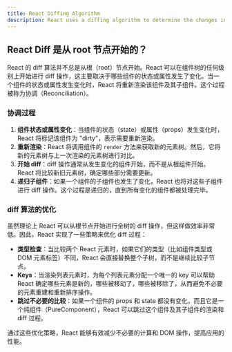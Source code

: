 ```yaml
---
title: React Diffing Algorithm
description: React uses a diffing algorithm to determine the changes in the UI and update the DOM efficiently.
---
```


## React Diff 是从 root 节点开始的？

React 的 diff 算法并不总是从根（root）节点开始。React 可以在组件树的任何级别上开始进行 diff 操作，这主要取决于哪些组件的状态或属性发生了变化。当一个组件的状态或属性发生变化时，React 将重新渲染该组件及其子组件。这个过程被称为协调（Reconciliation）。

### 协调过程

1. **组件状态或属性变化**：当组件的状态（state）或属性（props）发生变化时，React 将标记该组件为 "dirty"，表示需要重新渲染。
2. **重新渲染**：React 将调用组件的 `render` 方法来获取新的元素树。然后，它将新的元素树与上一次渲染的元素树进行对比。
3. **开始 diff**：diff 操作通常从发生变化的组件开始，而不是从根组件开始。React 将比较新旧元素树，确定哪些部分需要更新。
4. **递归子组件**：如果一个组件的子组件也发生了变化，React 也将对这些子组件进行 diff 操作。这个过程是递归的，直到所有变化的组件都被处理完毕。

### diff 算法的优化

虽然理论上 React 可以从根节点开始进行全树的 diff 操作，但这样做效率非常低。因此，React 实现了一些策略来优化 diff 过程：

+ **类型检查**：当比较两个 React 元素时，如果它们的类型（比如组件类型或 DOM 元素标签）不同，React 会直接替换整个子树，而不是继续比较子节点。
+ **Keys**：当渲染列表元素时，为每个列表元素分配一个唯一的 key 可以帮助 React 确定哪些元素是新的，哪些被移动了，哪些被移除了，从而避免不必要的元素重建和重新排序操作。
+ **跳过不必要的比较**：如果一个组件的 props 和 state 都没有变化，而且它是一个纯组件（PureComponent），React 可以跳过这个组件及其子组件的渲染和 diff 过程。

通过这些优化策略，React 能够有效减少不必要的计算和 DOM 操作，提高应用的性能。

